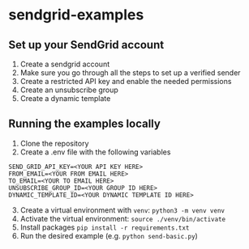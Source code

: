 # sendgrid-examples

## Set up your SendGrid account

1. Create a sendgrid account
2. Make sure you go through all the steps to set up a verified sender
3. Create a restricted API key and enable the needed permissions
4. Create an unsubscribe group
5. Create a dynamic template

## Running the examples locally

1. Clone the repository
2. Create a .env file with the following variables

```
SEND_GRID_API_KEY=<YOUR API KEY HERE>
FROM_EMAIL=<YOUR FROM EMAIL HERE>
TO_EMAIL=<YOUR TO EMAIL HERE>
UNSUBSCRIBE_GROUP_ID=<YOUR GROUP ID HERE>
DYNAMIC_TEMPLATE_ID=<YOUR DYNAMIC TEMPLATE ID HERE>
```

3. Create a virtual environment with `venv`:
   `python3 -m venv venv`
4. Activate the virtual environment:
   `source ./venv/bin/activate`
5. Install packages
   `pip install -r requirements.txt`
6. Run the desired example (e.g. `python send-basic.py`)
